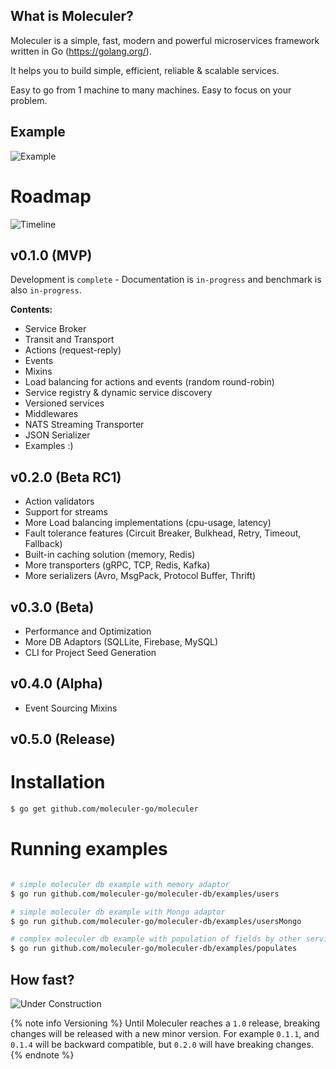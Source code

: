 ## What is Moleculer?

Moleculer is a simple, fast, modern and powerful microservices framework written in Go (https://golang.org/).

It helps you to build simple, efficient, reliable & scalable services.

Easy to go from 1 machine to many machines. Easy to focus on your problem.

## Example

![Example](/images/main-example.png)

# Roadmap

![Timeline](/images/timeline.png)

## v0.1.0 (MVP)

Development is `complete` - Documentation is `in-progress` and benchmark is also `in-progress`.

**Contents:**

-   Service Broker
-   Transit and Transport
-   Actions (request-reply)
-   Events
-   Mixins
-   Load balancing for actions and events (random round-robin)
-   Service registry & dynamic service discovery
-   Versioned services
-   Middlewares
-   NATS Streaming Transporter
-   JSON Serializer
-   Examples :)

## v0.2.0 (Beta RC1)

-   Action validators
-   Support for streams
-   More Load balancing implementations (cpu-usage, latency)
-   Fault tolerance features (Circuit Breaker, Bulkhead, Retry, Timeout, Fallback)
-   Built-in caching solution (memory, Redis)
-   More transporters (gRPC, TCP, Redis, Kafka)
-   More serializers (Avro, MsgPack, Protocol Buffer, Thrift)

## v0.3.0 (Beta)

-   Performance and Optimization
-   More DB Adaptors (SQLLite, Firebase, MySQL)
-   CLI for Project Seed Generation

## v0.4.0 (Alpha)

-   Event Sourcing Mixins

## v0.5.0 (Release)

# Installation

```bash
$ go get github.com/moleculer-go/moleculer
```

# Running examples

```bash

# simple moleculer db example with memory adaptor
$ go run github.com/moleculer-go/moleculer-db/examples/users

# simple moleculer db example with Mongo adaptor
$ go run github.com/moleculer-go/moleculer-db/examples/usersMongo

# complex moleculer db example with population of fields by other services
$ go run github.com/moleculer-go/moleculer-db/examples/populates


```

## How fast?

![Under Construction](https://img.shields.io/badge/under-construction-red.svg)

{% note info Versioning %}
Until Moleculer reaches a `1.0` release, breaking changes will be released with a new minor version. For example `0.1.1`, and `0.1.4` will be backward compatible, but `0.2.0` will have breaking changes.
{% endnote %}
